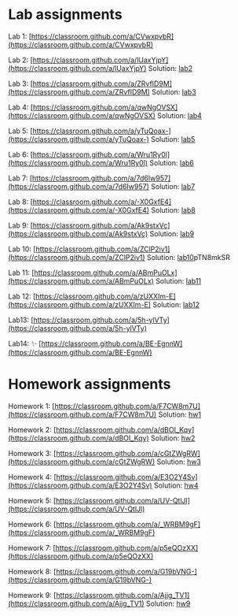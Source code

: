 # Lab assignments

Lab 1: [https://classroom.github.com/a/CVwxpvbR](https://classroom.github.com/a/CVwxpvbR)

Lab 2: [https://classroom.github.com/a/lUaxYjpY](https://classroom.github.com/a/lUaxYjpY) Solution: [lab2](https://github.com/TP1-HHU/lab2)

Lab 3: [https://classroom.github.com/a/ZRvfID9M](https://classroom.github.com/a/ZRvfID9M) Solution: [lab3](https://github.com/TP1-HHU/lab3)

Lab 4: [https://classroom.github.com/a/qwNgOVSX](https://classroom.github.com/a/qwNgOVSX) Solution: [lab4](https://github.com/TP1-HHU/lab4)

Lab 5: [https://classroom.github.com/a/yTuQoax-](https://classroom.github.com/a/yTuQoax-) Solution: [lab5](https://github.com/TP1-HHU/lab5)

Lab 6: [https://classroom.github.com/a/Wru1Ry0l](https://classroom.github.com/a/Wru1Ry0l) Solution: [lab6](https://github.com/TP1-HHU/lab6)

Lab 7: [https://classroom.github.com/a/7d6Iw957](https://classroom.github.com/a/7d6Iw957) Solution: [lab7](https://github.com/TP1-HHU/lab7)

Lab 8: [https://classroom.github.com/a/-X0GxfE4](https://classroom.github.com/a/-X0GxfE4) Solution: [lab8](https://github.com/TP1-HHU/lab8)

Lab 9:  [https://classroom.github.com/a/Ak9stxVc](https://classroom.github.com/a/Ak9stxVc) Solution: [lab9](https://github.com/TP1-HHU/lab9)

Lab 10: [https://classroom.github.com/a/ZClP2iv1](https://classroom.github.com/a/ZClP2iv1) Solution: [lab10](https://github.com/TP1-HHU/lab10)pTN8mkSR

Lab 11:   [https://classroom.github.com/a/ABmPuOLx](https://classroom.github.com/a/ABmPuOLx) Solution: [lab11](https://github.com/TP1-HHU/lab11)

Lab 12: [https://classroom.github.com/a/zUXXIm-E](https://classroom.github.com/a/zUXXIm-E) Solution: [lab12](https://github.com/TP1-HHU/lab12)

Lab13:  [https://classroom.github.com/a/5h-ylVTy](https://classroom.github.com/a/5h-ylVTy)

Lab14: :sparkles: [https://classroom.github.com/a/BE-EgnnW](https://classroom.github.com/a/BE-EgnnW)

# Homework assignments

Homework 1:  [https://classroom.github.com/a/F7CW8m7U](https://classroom.github.com/a/F7CW8m7U) Solution: [hw1](https://github.com/TP1-HHU/hw1)

Homework 2: [https://classroom.github.com/a/dBOI_Kqy](https://classroom.github.com/a/dBOI_Kqy) Solution: [hw2](https://github.com/TP1-HHU/hw2)

Homework 3:  [https://classroom.github.com/a/cGtZWgRW](https://classroom.github.com/a/cGtZWgRW) Solution: [hw3](https://github.com/TP1-HHU/hw3)

Homework 4: [https://classroom.github.com/a/E3O2Y4Sv](https://classroom.github.com/a/E3O2Y4Sv) Solution: [hw4](https://github.com/TP1-HHU/hw4)

Homework 5: [https://classroom.github.com/a/UV-QtlJl](https://classroom.github.com/a/UV-QtlJl)

Homework 6: [https://classroom.github.com/a/_WRBM9gF](https://classroom.github.com/a/_WRBM9gF)

Homework 7: [https://classroom.github.com/a/p5eQOzXX](https://classroom.github.com/a/p5eQOzXX)

Homework 8:  [https://classroom.github.com/a/G19bVNG-](https://classroom.github.com/a/G19bVNG-)

Homework 9:  [https://classroom.github.com/a/Ajjg_TV1](https://classroom.github.com/a/Ajjg_TV1) Solution: [hw9](https://github.com/TP1-HHU/hw9)
